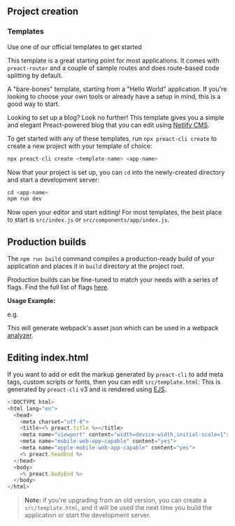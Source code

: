 ## Project creation

### Templates

Use one of our official templates to get started

This template is a great starting point for most applications. It comes with `preact-router` and a couple of sample routes and does route-based code splitting by default.

A "bare-bones" template, starting from a "Hello World" application. If you're looking to choose your own tools or already have a setup in mind, this is a good way to start.

Looking to set up a blog? Look no further! This template gives you a simple and elegant Preact-powered blog that you can edit using [Netlify CMS](https://www.netlifycms.org/).

To get started with any of these templates, run `npx preact-cli create` to create a new project with your template of choice:


```javascript
npx preact-cli create <template-name> <app-name>
```
Now that your project is set up, you can `cd` into the newly-created directory and start a development server:


```javascript
cd <app-name>
npm run dev
```
Now open your editor and start editing! For most templates, the best place to start is `src/index.js` or `src/components/app/index.js`.

## Production builds

The `npm run build` command compiles a production-ready build of your application and places it in `build` directory at the project root.

Production builds can be fine-tuned to match your needs with a series of flags. Find the full list of flags [here](https://github.com/preactjs/preact-cli#preact-build).

**Usage Example:**

e.g.

This will generate webpack's asset json which can be used in a webpack [analyzer](https://chrisbateman.github.io/webpack-visualizer/).

## Editing index.html

If you want to add or edit the markup generated by `preact-cli` to add meta tags, custom scripts or fonts, then you can edit `src/template.html`: This is generated by `preact-cli` v3 and is rendered using [EJS](https://ejs.co/).


```javascript
<!DOCTYPE html>
<html lang="en">
  <head>
    <meta charset="utf-8">
    <title><% preact.title %></title>
    <meta name="viewport" content="width=device-width,initial-scale=1">
    <meta name="mobile-web-app-capable" content="yes">
    <meta name="apple-mobile-web-app-capable" content="yes">
    <% preact.headEnd %>
  </head>
  <body>
    <% preact.bodyEnd %>
  </body>
</html>
```

> **Note:** if you're upgrading from an old version, you can create a `src/template.html`, and it will be used the next time you build the application or start the development server.
> 
> 




